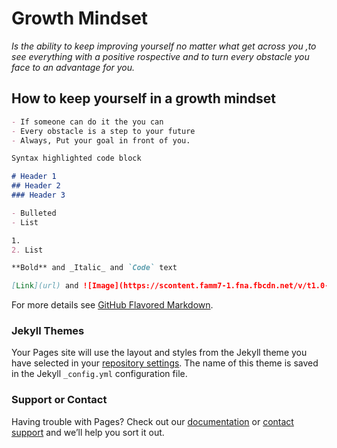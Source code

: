 # **Growth Mindset**

_Is the ability to keep improving yourself no matter what get across you ,to see everything with a positive rospective and to turn every obstacle you face to an advantage for you._

## **How to keep yourself in a growth mindset**
```markdown
- If someone can do it the you can
- Every obstacle is a step to your future
- Always, Put your goal in front of you.

Syntax highlighted code block

# Header 1
## Header 2
### Header 3

- Bulleted
- List

1.
2. List

**Bold** and _Italic_ and `Code` text

[Link](url) and ![Image](https://scontent.famm7-1.fna.fbcdn.net/v/t1.0-1/p240x240/58442795_2421104807948601_58094487854907392_o.jpg?_nc_cat=106&_nc_sid=dbb9e7&_nc_oc=AQnUJ9qsRr0czo8OnLZlqc7MWtapoicKvmTv6dDE5VsGvXKwbiDfJwlHI25dTKxe7rg&_nc_ht=scontent.famm7-1.fna&_nc_tp=6&oh=5484e8b5aca54e77fdec84751f8fafae&oe=5EB84F9C)
```

For more details see [GitHub Flavored Markdown](https://guides.github.com/features/mastering-markdown/).

### Jekyll Themes

Your Pages site will use the layout and styles from the Jekyll theme you have selected in your [repository settings](https://github.com/OsamaHanoun/learning-journal/settings). The name of this theme is saved in the Jekyll `_config.yml` configuration file.

### Support or Contact

Having trouble with Pages? Check out our [documentation](https://help.github.com/categories/github-pages-basics/) or [contact support](https://github.com/contact) and we’ll help you sort it out.

